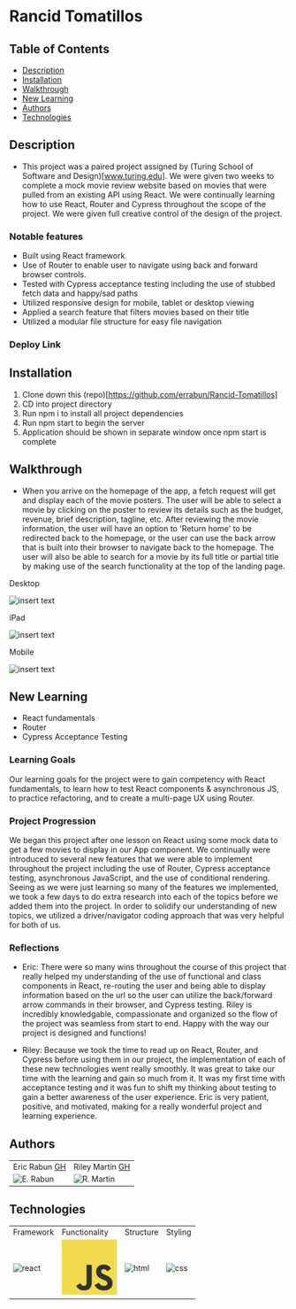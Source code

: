 # Rancid Tomatillos

## Table of Contents
* [Description](#description)
* [Installation](#installation)
* [Walkthrough](#walkthrough)
* [New Learning](#newlearning)
* [Authors](#authors)
* [Technologies](#technologies)

## Description

 - This project was a paired project assigned by (Turing School of Software and Design)[www.turing.edu].  We were given two weeks to complete a mock movie review website based on movies that were pulled from an existing API using React.  We were continually learning how to use React, Router and Cypress throughout the scope of the project.  We were given full creative control of the design of the project.   

### Notable features

 - Built using React framework
 - Use of Router to enable user to navigate using back and forward browser controls.
 - Tested with Cypress acceptance testing including the use of stubbed fetch data and happy/sad paths
 - Utilized responsive design for mobile, tablet or desktop viewing
 - Applied a search feature that filters movies based on their title
 - Utilized a modular file structure for easy file navigation

### Deploy Link


## Installation
1. Clone down this (repo)[https://github.com/errabun/Rancid-Tomatillos]
2. CD into project directory
3. Run npm i to install all project dependencies
4. Run npm start to begin the server
5. Application should be shown in separate window once npm start is complete


## Walkthrough

 - When you arrive on the homepage of the app, a fetch request will get and display each of the movie posters.  The user will be able to select a movie by clicking on the poster to review its details such as the budget, revenue, brief description, tagline, etc. After reviewing the movie information, the user will have an option to 'Return home' to be redirected back to the homepage, or the user can use the back arrow that is built into their browser to navigate back to the homepage. The user will also be able to search for a movie by its full title or partial title by making use of the search functionality at the top of the landing page.  

Desktop

![insert text](link)

iPad

![insert text](link)

Mobile

![insert text](link)

## New Learning

- React fundamentals
- Router
- Cypress Acceptance Testing

### Learning Goals

Our learning goals for the project were to gain competency with React fundamentals, to learn how to test React components & asynchronous JS, to practice refactoring, and to create a multi-page UX using Router.

### Project Progression

We began this project after one lesson on React using some mock data to get a few movies to display in our App component.  We continually were introduced to several new features that we were able to implement throughout the project including the use of Router, Cypress acceptance testing, asynchronous JavaScript, and the use of conditional rendering.  Seeing as we were just learning so many of the features we implemented, we took a few days to do extra research into each of the topics before we added them into the project.  In order to solidify our understanding of new topics, we utilized a driver/navigator coding approach that was very helpful for both of us.

### Reflections

 - Eric: There were so many wins throughout the course of this project that really helped my understanding of the use of functional and class components in React, re-routing the user and being able to display information based on the url so the user can utilize the back/forward arrow commands in their browser, and Cypress testing.  Riley is incredibly knowledgable, compassionate and organized so the flow of the project was seamless from start to end.  Happy with the way our project is designed and functions!

 - Riley: Because we took the time to read up on React, Router, and Cypress before using them in our project, the implementation of each of these new technologies went really smoothly. It was great to take our time with the learning and gain so much from it. It was my first time with acceptance testing and it was fun to shift my thinking about testing to gain a better awareness of the user experience. Eric is very patient, positive, and motivated, making for a really wonderful project and learning experience.

## Authors
<table>
    <tr>
        <td> Eric Rabun <a href="https://github.com/errabun">GH</td>
        <td> Riley Martin <a href="https://github.com/RMartin0717">GH</td>
    </tr>
    </tr>
        <td><img src="https://avatars.githubusercontent.com/u/73191225?v=4" alt="E. Rabun" width="125" height="auto" /></td>
        <td><img src="https://avatars.githubusercontent.com/u/76501236?s=460&u=56de3268b98bd73447d785601176518e3cd0141c&v=4" alt="R. Martin" width="125" height="auto" /></td>
    </tr>
</table>

## Technologies
<table>
    <tr>
        <td>Framework</td>
        <td>Functionality</td>
        <td>Structure</td>
        <td>Styling</td>
    </tr>
    </tr>
        <td><img src="https://mildaintrainings.com/wp-content/uploads/2017/11/react-logo.png" alt="react" width="100" height="auto" /></td>
        <td><img src="https://raw.githubusercontent.com/voodootikigod/logo.js/master/js.png" alt="javascript" width="100" height="auto" /></td>
        <td><img src="https://cdn.pixabay.com/photo/2017/08/05/11/16/logo-2582748_1280.png" alt="html" width="100" height="auto" /></td>
        <td><img src="https://www.pinclipart.com/picdir/middle/175-1759459_eng-a-med-kamel-frameworks-css-css-logo.png" alt="css" width="100" height="auto" /></td>
    </tr>
</table>
